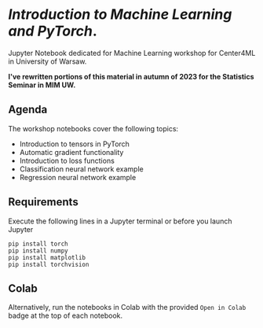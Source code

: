 # *Introduction to Machine Learning and PyTorch*. 

Jupyter Notebook dedicated for Machine Learning workshop for Center4ML in University of Warsaw.

**I've rewritten portions of this material in autumn of 2023 for the Statistics Seminar in MIM UW.**

## Agenda

The workshop notebooks cover the following topics:

- Introduction to tensors in PyTorch
- Automatic gradient functionality
- Introduction to loss functions
- Classification neural network example
- Regression neural network example

## Requirements

Execute the following lines in a Jupyter terminal or before you launch Jupyter

```{bash}
pip install torch
pip install numpy
pip install matplotlib
pip install torchvision
```

## Colab

Alternatively, run the notebooks in Colab with the provided `Open in Colab` badge at the top of each notebook.
